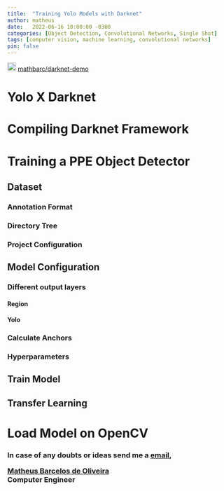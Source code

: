 ```yaml
---
title:  "Training Yolo Models with Darknet"
author: matheus
date:   2022-06-16 10:00:00 -0300
categories: [Object Detection, Convolutional Networks, Single Shot]
tags: [computer vision, machine learning, convolutional networks]
pin: false
---
```


<div>
<img src="{{site.baseurl}}/github.png" width=20px height=20px /> <a href="https://github.com/mathbarc/darknet-demo">mathbarc/darknet-demo</a>
</div>

# Yolo X Darknet

# Compiling Darknet Framework

# Training a PPE Object Detector

## Dataset

### Annotation Format

### Directory Tree

### Project Configuration

## Model Configuration

### Different output layers

#### Region

#### Yolo

### Calculate Anchors

### Hyperparameters

## Train Model

## Transfer Learning

# Load Model on OpenCV

<div>
<h3>
<p>In case of any doubts or ideas send me a <a href="mailto:matheusbarcelosoliveira@gmail.com">email</a>,</p>
<p><a href="https://github.com/mathbarc">Matheus Barcelos de Oliveira</a><br/>
Computer Engineer</p>
</h3>
</div>